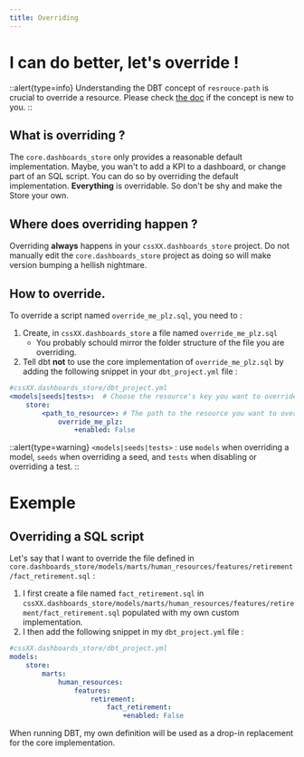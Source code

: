 ```yaml
---
title: Overriding
---
```


# I can do better, let's override !

::alert{type=info}
Understanding the DBT concept of `resrouce-path` is crucial to override a resource. Please check [the doc](https://docs.getdbt.com/reference/resource-configs/resource-path) if the concept is new to you.
::

## What is overriding ?
The `core.dashboards_store` only provides a reasonable default implementation. Maybe, you wan't to add a KPI to a dashboard, or change part of an SQL script. You can do so by overriding the default implementation. **Everything** is overridable. So don't be shy and make the Store your own.

## Where does overriding happen ?
Overriding **always** happens in your `cssXX.dashboards_store` project. Do not manually edit the `core.dashboards_store` project as doing so will make version bumping a hellish nightmare.

## How to override.

To override a script named `override_me_plz.sql`, you need to :
1. Create, in `cssXX.dashboards_store` a file named `override_me_plz.sql` 
   * You probably schould mirror the folder structure of the file you are overriding.
2. Tell dbt **not** to use the core implementation of `override_me_plz.sql` by adding the following snippet in your `dbt_project.yml` file :

```yaml
#cssXX.dashboards_store/dbt_project.yml
<models|seeds|tests>:  # Choose the resource's key you want to override
    store:
        <path_to_resource>: # The path to the resource you want to override, one key per part 
            override_me_plz:
                +enabled: False
```

::alert{type=warning}
`<models|seeds|tests>` : use `models` when overriding a model, `seeds` when overriding a seed, and `tests` when disabling or overriding a test.
::

# Exemple 

## Overriding a SQL script

Let's say that I want to override the file defined in `core.dashboards_store/models/marts/human_resources/features/retirement/fact_retirement.sql` :

1. I first create a file named `fact_retirement.sql` in `cssXX.dashboards_store/models/marts/human_resources/features/retirement/fact_retirement.sql` populated with my own custom implementation.
2. I then add the following snippet in my `dbt_project.yml` file :

```yaml
#cssXX.dashboards_store/dbt_project.yml
models:
    store:
        marts:
            human_resources:
                features:
                    retirement:
                        fact_retirement:
                            +enabled: False
```

When running DBT, my own definition will be used as a drop-in replacement for the core implementation.
